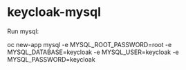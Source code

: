 # keycloak-mysql


Run mysql:


oc new-app mysql -e MYSQL_ROOT_PASSWORD=root -e MYSQL_DATABASE=keycloak -e MYSQL_USER=keycloak -e MYSQL_PASSWORD=keycloak

